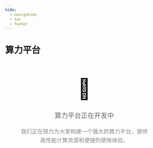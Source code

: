 ```yaml
---
hide:
  - navigation
  - toc
  - footer
---
```


# 算力平台

<div style="text-align: center; padding: 3rem; max-width: 600px; margin: 0 auto;">
  <div style="font-size: 4rem; margin-bottom: 1rem;">🚧</div>
  
  <h2 style="color: #666; font-weight: 300; margin-bottom: 1.5rem;">
    算力平台正在开发中
  </h2>
  
  <p style="color: #888; font-size: 1.1rem; line-height: 1.6; margin-bottom: 2rem;">
    我们正在努力为大家构建一个强大的算力平台，提供高性能计算资源和便捷的使用体验。
  </p>
</div>

<style>
/* 隐藏页面标题 */
.md-typeset h1:first-child {
  display: none;
}

/* 为链接添加悬停效果 */
a[style*="border"]:hover {
  background: #1976d2 !important;
  color: white !important;
}
</style>